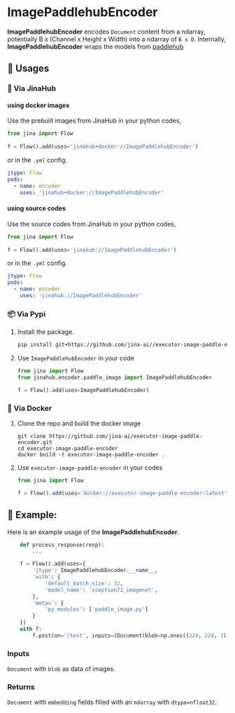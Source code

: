 # ImagePaddlehubEncoder

**ImagePaddlehubEncoder** encodes `Document` content from a ndarray, potentially B x (Channel x Height x Width) into a ndarray of `B x D`. Internally, **ImagePaddlehubEncoder** wraps the models from [paddlehub](https://github.com/PaddlePaddle/PaddleHub)

## 🚀 Usages

### 🚚 Via JinaHub

#### using docker images
Use the prebuilt images from JinaHub in your python codes, 

```python
from jina import Flow
	
f = Flow().add(uses='jinahub+docker://ImagePaddlehubEncoder')
```

or in the `.yml` config.
	
```yaml
jtype: Flow
pods:
  - name: encoder
    uses: 'jinahub+docker://ImagePaddlehubEncoder'
```

#### using source codes
Use the source codes from JinaHub in your python codes,

```python
from jina import Flow
	
f = Flow().add(uses='jinahub://ImagePaddlehubEncoder')
```

or in the `.yml` config.

```yaml
jtype: Flow
pods:
  - name: encoder
    uses: 'jinahub://ImagePaddlehubEncoder'
```


### 📦️ Via Pypi

1. Install the package.

	```bash
	pip install git+https://github.com/jina-ai//executor-image-paddle-encoder.git
	```

1. Use `ImagePaddlehubEncoder` in your code

	```python
	from jina import Flow
	from jinahub.encoder.paddle_image import ImagePaddlehubEncoder
	
	f = Flow().add(uses=ImagePaddlehubEncoder)
	```


### 🐳 Via Docker

1. Clone the repo and build the docker image

	```shell
	git clone https://github.com/jina-ai/executor-image-paddle-encoder.git
	cd executor-image-paddle-encoder
	docker build -t executor-image-paddle-encoder .
	```

1. Use `executor-image-paddle-encoder` in your codes

	```python
	from jina import Flow
	
	f = Flow().add(uses='docker://executor-image-paddle-encoder:latest')
	```
 
## 🎉 Example:

Here is an example usage of the **ImagePaddlehubEncoder**.

```python
    def process_response(resp):
        ...

    f = Flow().add(uses={
        'jtype': ImagePaddlehubEncoder.__name__,
        'with': {
            'default_batch_size': 32,
            'model_name': 'xception71_imagenet',
        },
        'metas': {
            'py_modules': ['paddle_image.py']
        }
    })
    with f:
        f.post(on='/test', inputs=(Document(blob=np.ones((224, 224, 3))) for _ in range(25)), on_done=process_response)
```

### Inputs 

`Document` with `blob` as data of images.

### Returns

`Document` with `embedding` fields filled with an `ndarray`  with `dtype=nfloat32`.
